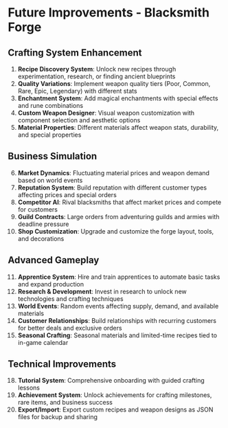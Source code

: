 # Future Improvements - Blacksmith Forge

## Crafting System Enhancement
1. **Recipe Discovery System**: Unlock new recipes through experimentation, research, or finding ancient blueprints
2. **Quality Variations**: Implement weapon quality tiers (Poor, Common, Rare, Epic, Legendary) with different stats
3. **Enchantment System**: Add magical enchantments with special effects and rune combinations
4. **Custom Weapon Designer**: Visual weapon customization with component selection and aesthetic options
5. **Material Properties**: Different materials affect weapon stats, durability, and special properties

## Business Simulation
6. **Market Dynamics**: Fluctuating material prices and weapon demand based on world events
7. **Reputation System**: Build reputation with different customer types affecting prices and special orders
8. **Competitor AI**: Rival blacksmiths that affect market prices and compete for customers
9. **Guild Contracts**: Large orders from adventuring guilds and armies with deadline pressure
10. **Shop Customization**: Upgrade and customize the forge layout, tools, and decorations

## Advanced Gameplay
11. **Apprentice System**: Hire and train apprentices to automate basic tasks and expand production
12. **Research & Development**: Invest in research to unlock new technologies and crafting techniques
13. **World Events**: Random events affecting supply, demand, and available materials
14. **Customer Relationships**: Build relationships with recurring customers for better deals and exclusive orders  
15. **Seasonal Crafting**: Seasonal materials and limited-time recipes tied to in-game calendar

## Technical Improvements
18. **Tutorial System**: Comprehensive onboarding with guided crafting lessons
19. **Achievement System**: Unlock achievements for crafting milestones, rare items, and business success
20. **Export/Import**: Export custom recipes and weapon designs as JSON files for backup and sharing